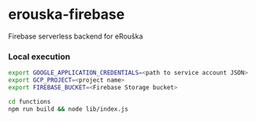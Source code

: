 # erouska-firebase
Firebase serverless backend for eRouška

### Local execution
```bash
export GOOGLE_APPLICATION_CREDENTIALS=<path to service account JSON>
export GCP_PROJECT=<project name>
export FIREBASE_BUCKET=<Firebase Storage bucket>

cd functions
npm run build && node lib/index.js
```
